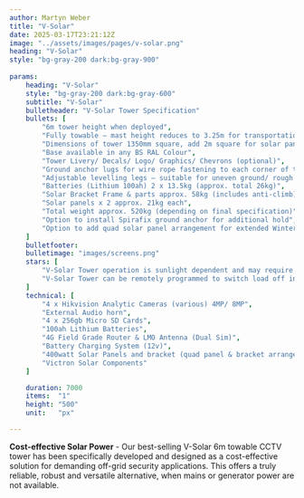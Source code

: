 ```yaml
---
author: Martyn Weber
title: "V-Solar"
date: 2025-03-17T23:21:12Z
image: "../assets/images/pages/v-solar.png"
heading: "V-Solar"
style: "bg-gray-200 dark:bg-gray-900"
            
params:
    heading: "V-Solar"
    style: "bg-gray-200 dark:bg-gray-600"
    subtitle: "V-Solar"
    bulletheader: "V-Solar Tower Specification"
    bullets: [
        "6m tower height when deployed",
        "Fully towable – mast height reduces to 3.25m for transportation",
        "Dimensions of tower 1350mm square, add 2m square for solar panel frame and panels (standard double panel set up)",
        "Base available in any BS RAL Colour",
        "Tower Livery/ Decals/ Logo/ Graphics/ Chevrons (optional)",
        "Ground anchor lugs for wire rope fastening to each corner of tower",
        "Adjustable levelling legs – suitable for uneven ground/ rough terrain",
        "Batteries (Lithium 100ah) 2 x 13.5kg (approx. total 26kg)",
        "Solar Bracket Frame & parts approx. 58kg (includes anti-climb)",
        "Solar panels x 2 approx. 21kg each",
        "Total weight approx. 520kg (depending on final specification)",
        "Option to install Spirafix ground anchor for additional hold",
        "Option to add quad solar panel arrangement for extended Winter use"
    ]
    bulletfooter: 
    bulletimage: "images/screens.png"
    stars: [
        "V-Solar Tower operation is sunlight dependent and may require additional methods of power support during Winter months (quad solar panel arrangement available)",
        "V-Solar Tower can be remotely programmed to switch load off in the daytime during Winter months, to increase battery charging & performance."
    ]
    technical: [
        "4 x Hikvision Analytic Cameras (various) 4MP/ 8MP",
        "External Audio horn",
        "4 x 256gb Micro SD Cards",
        "100ah Lithium Batteries",
        "4G Field Grade Router & LMO Antenna (Dual Sim)",
        "Battery Charging System (12v)",
        "400watt Solar Panels and bracket (quad panel & bracket arrangement upon request)",
        "Victron Solar Components"
    ]

    duration: 7000
    items:  "1"    
    height: "500"
    unit:   "px"

---
```

**Cost-effective Solar Power** - Our best-selling V-Solar 6m towable CCTV tower has been specifically developed and designed as a cost-effective solution for demanding off-grid security applications. This offers a truly reliable, robust and versatile alternative, when mains or generator power are not available.